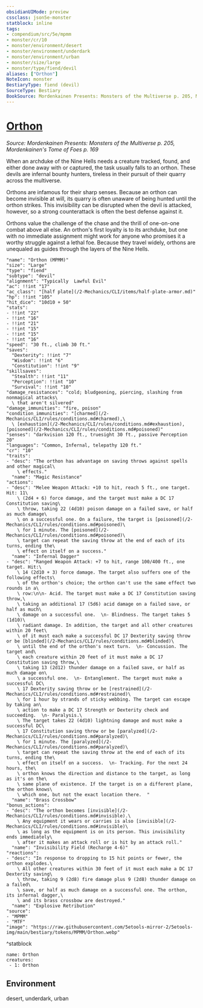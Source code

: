 ```yaml
---
obsidianUIMode: preview
cssclass: json5e-monster
statblock: inline
tags:
- compendium/src/5e/mpmm
- monster/cr/10
- monster/environment/desert
- monster/environment/underdark
- monster/environment/urban
- monster/size/large
- monster/type/fiend/devil
aliases: ["Orthon"]
NoteIcon: monster
BestiaryType: fiend (devil)
SourceType: Bestiary
BookSource: Mordenkainen Presents: Monsters of the Multiverse p. 205, Mordenkainen's Tome of Foes p. 169
---
```

# [Orthon](2-Mechanics\CLI\bestiary\fiend/orthon-mpmm.md)
*Source: Mordenkainen Presents: Monsters of the Multiverse p. 205, Mordenkainen's Tome of Foes p. 169*  

When an archduke of the Nine Hells needs a creature tracked, found, and either done away with or captured, the task usually falls to an orthon. These devils are infernal bounty hunters, tireless in their pursuit of their quarry across the multiverse.

Orthons are infamous for their sharp senses. Because an orthon can become invisible at will, its quarry is often unaware of being hunted until the orthon strikes. This invisibility can be disrupted when the devil is attacked, however, so a strong counterattack is often the best defense against it.

Orthons value the challenge of the chase and the thrill of one-on-one combat above all else. An orthon's first loyalty is to its archduke, but one with no immediate assignment might work for anyone who promises it a worthy struggle against a lethal foe. Because they travel widely, orthons are unequaled as guides through the layers of the Nine Hells.

```statblock
"name": "Orthon (MPMM)"
"size": "Large"
"type": "fiend"
"subtype": "devil"
"alignment": "Typically  Lawful Evil"
"ac": !!int "17"
"ac_class": "[half plate](/2-Mechanics/CLI/items/half-plate-armor.md)"
"hp": !!int "105"
"hit_dice": "10d10 + 50"
"stats":
- !!int "22"
- !!int "16"
- !!int "21"
- !!int "15"
- !!int "15"
- !!int "16"
"speed": "30 ft., climb 30 ft."
"saves":
  "Dexterity": !!int "7"
  "Wisdom": !!int "6"
  "Constitution": !!int "9"
"skillsaves":
  "Stealth": !!int "11"
  "Perception": !!int "10"
  "Survival": !!int "10"
"damage_resistances": "cold; bludgeoning, piercing, slashing from nonmagical attacks\
  \ that aren't silvered"
"damage_immunities": "fire, poison"
"condition_immunities": "[charmed](/2-Mechanics/CLI/rules/conditions.md#charmed),\
  \ [exhaustion](/2-Mechanics/CLI/rules/conditions.md#exhaustion), [poisoned](/2-Mechanics/CLI/rules/conditions.md#poisoned)"
"senses": "darkvision 120 ft., truesight 30 ft., passive Perception 20"
"languages": "Common, Infernal, telepathy 120 ft."
"cr": "10"
"traits":
- "desc": "The orthon has advantage on saving throws against spells and other magical\
    \ effects."
  "name": "Magic Resistance"
"actions":
- "desc": "Melee Weapon Attack: +10 to hit, reach 5 ft., one target. Hit: 11\
    \ (2d4 + 6) force damage, and the target must make a DC 17 Constitution saving\
    \ throw, taking 22 (4d10) poison damage on a failed save, or half as much damage\
    \ on a successful one. On a failure, the target is [poisoned](/2-Mechanics/CLI/rules/conditions.md#poisoned)\
    \ for 1 minute. The [poisoned](/2-Mechanics/CLI/rules/conditions.md#poisoned)\
    \ target can repeat the saving throw at the end of each of its turns, ending the\
    \ effect on itself on a success."
  "name": "Infernal Dagger"
- "desc": "Ranged Weapon Attack: +7 to hit, range 100/400 ft., one target. Hit:\
    \ 14 (2d10 + 3) force damage. The target also suffers one of the following effects\
    \ of the orthon's choice; the orthon can't use the same effect two rounds in a\
    \ row:\n\n- Acid. The target must make a DC 17 Constitution saving throw,\
    \ taking an additional 17 (5d6) acid damage on a failed save, or half as much\
    \ damage on a successful one.  \n- Blindness. The target takes 5 (1d10)\
    \ radiant damage. In addition, the target and all other creatures within 20 feet\
    \ of it must each make a successful DC 17 Dexterity saving throw or be [blinded](/2-Mechanics/CLI/rules/conditions.md#blinded)\
    \ until the end of the orthon's next turn.  \n- Concussion. The target and\
    \ each creature within 20 feet of it must make a DC 17 Constitution saving throw,\
    \ taking 13 (2d12) thunder damage on a failed save, or half as much damage on\
    \ a successful one.  \n- Entanglement. The target must make a successful DC\
    \ 17 Dexterity saving throw or be [restrained](/2-Mechanics/CLI/rules/conditions.md#restrained)\
    \ for 1 hour by strands of sticky webbing. The target can escape by taking an\
    \ action to make a DC 17 Strength or Dexterity check and succeeding.  \n- Paralysis.\
    \ The target takes 22 (4d10) lightning damage and must make a successful DC\
    \ 17 Constitution saving throw or be [paralyzed](/2-Mechanics/CLI/rules/conditions.md#paralyzed)\
    \ for 1 minute. The [paralyzed](/2-Mechanics/CLI/rules/conditions.md#paralyzed)\
    \ target can repeat the saving throw at the end of each of its turns, ending the\
    \ effect on itself on a success.  \n- Tracking. For the next 24 hours, the\
    \ orthon knows the direction and distance to the target, as long as it's on the\
    \ same plane of existence. If the target is on a different plane, the orthon knows\
    \ which one, but not the exact location there.  "
  "name": "Brass Crossbow"
"bonus_actions":
- "desc": "The orthon becomes [invisible](/2-Mechanics/CLI/rules/conditions.md#invisible).\
    \ Any equipment it wears or carries is also [invisible](/2-Mechanics/CLI/rules/conditions.md#invisible)\
    \ as long as the equipment is on its person. This invisibility ends immediately\
    \ after it makes an attack roll or is hit by an attack roll."
  "name": "Invisibility Field (Recharge 4-6)"
"reactions":
- "desc": "In response to dropping to 15 hit points or fewer, the orthon explodes.\
    \ All other creatures within 30 feet of it must each make a DC 17 Dexterity saving\
    \ throw, taking 9 (2d8) fire damage plus 9 (2d8) thunder damage on a failed\
    \ save, or half as much damage on a successful one. The orthon, its infernal dagger,\
    \ and its brass crossbow are destroyed."
  "name": "Explosive Retribution"
"source":
- "MPMM"
- "MTF"
"image": "https://raw.githubusercontent.com/5etools-mirror-2/5etools-img/main/bestiary/tokens/MPMM/Orthon.webp"
```
^statblock

```encounter-table
name: Orthon
creatures:
 - 1: Orthon
```

## Environment

desert, underdark, urban